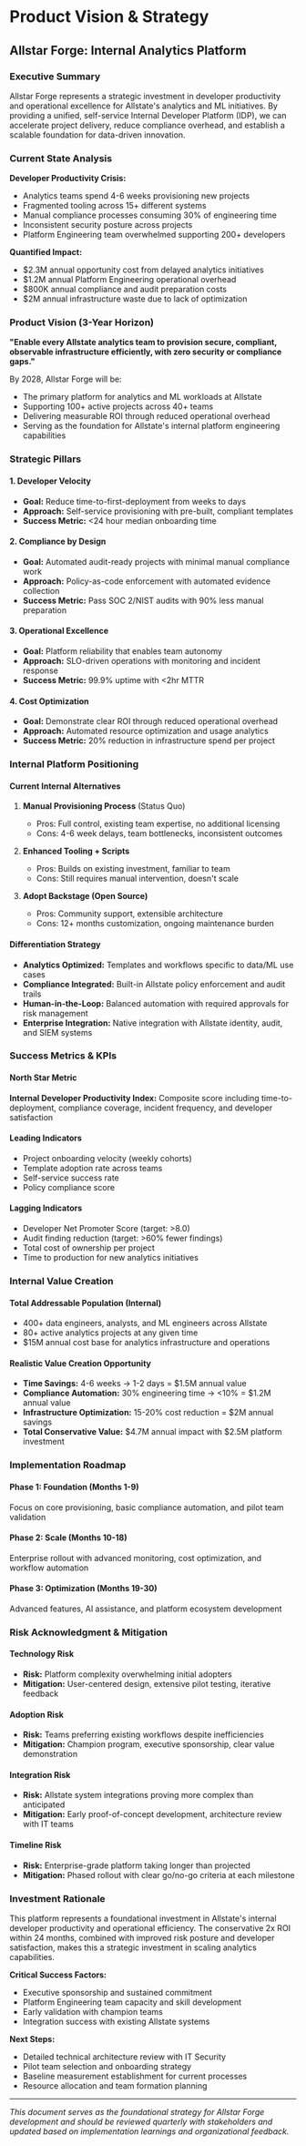 # Product Vision & Strategy

## Allstar Forge: Internal Analytics Platform

### Executive Summary

Allstar Forge represents a strategic investment in developer productivity and operational excellence for Allstate's analytics and ML initiatives. By providing a unified, self-service Internal Developer Platform (IDP), we can accelerate project delivery, reduce compliance overhead, and establish a scalable foundation for data-driven innovation.

### Current State Analysis

**Developer Productivity Crisis:**

- Analytics teams spend 4-6 weeks provisioning new projects
- Fragmented tooling across 15+ different systems
- Manual compliance processes consuming 30% of engineering time
- Inconsistent security posture across projects
- Platform Engineering team overwhelmed supporting 200+ developers

**Quantified Impact:**

- $2.3M annual opportunity cost from delayed analytics initiatives
- $1.2M annual Platform Engineering operational overhead
- $800K annual compliance and audit preparation costs
- $2M annual infrastructure waste due to lack of optimization

### Product Vision (3-Year Horizon)

**"Enable every Allstate analytics team to provision secure, compliant, observable infrastructure efficiently, with zero security or compliance gaps."**

By 2028, Allstar Forge will be:

- The primary platform for analytics and ML workloads at Allstate
- Supporting 100+ active projects across 40+ teams
- Delivering measurable ROI through reduced operational overhead
- Serving as the foundation for Allstate's internal platform engineering capabilities

### Strategic Pillars

#### 1. Developer Velocity

- **Goal:** Reduce time-to-first-deployment from weeks to days
- **Approach:** Self-service provisioning with pre-built, compliant templates
- **Success Metric:** <24 hour median onboarding time

#### 2. Compliance by Design

- **Goal:** Automated audit-ready projects with minimal manual compliance work
- **Approach:** Policy-as-code enforcement with automated evidence collection
- **Success Metric:** Pass SOC 2/NIST audits with 90% less manual preparation

#### 3. Operational Excellence

- **Goal:** Platform reliability that enables team autonomy
- **Approach:** SLO-driven operations with monitoring and incident response
- **Success Metric:** 99.9% uptime with <2hr MTTR

#### 4. Cost Optimization

- **Goal:** Demonstrate clear ROI through reduced operational overhead
- **Approach:** Automated resource optimization and usage analytics
- **Success Metric:** 20% reduction in infrastructure spend per project

### Internal Platform Positioning

#### Current Internal Alternatives

1. **Manual Provisioning Process** (Status Quo)

   - Pros: Full control, existing team expertise, no additional licensing
   - Cons: 4-6 week delays, team bottlenecks, inconsistent outcomes

2. **Enhanced Tooling + Scripts**

   - Pros: Builds on existing investment, familiar to team
   - Cons: Still requires manual intervention, doesn't scale

3. **Adopt Backstage (Open Source)**
   - Pros: Community support, extensible architecture
   - Cons: 12+ months customization, ongoing maintenance burden

#### Differentiation Strategy

- **Analytics Optimized:** Templates and workflows specific to data/ML use cases
- **Compliance Integrated:** Built-in Allstate policy enforcement and audit trails
- **Human-in-the-Loop:** Balanced automation with required approvals for risk management
- **Enterprise Integration:** Native integration with Allstate identity, audit, and SIEM systems

### Success Metrics & KPIs

#### North Star Metric

**Internal Developer Productivity Index:** Composite score including time-to-deployment, compliance coverage, incident frequency, and developer satisfaction

#### Leading Indicators

- Project onboarding velocity (weekly cohorts)
- Template adoption rate across teams
- Self-service success rate
- Policy compliance score

#### Lagging Indicators

- Developer Net Promoter Score (target: >8.0)
- Audit finding reduction (target: >60% fewer findings)
- Total cost of ownership per project
- Time to production for new analytics initiatives

### Internal Value Creation

#### Total Addressable Population (Internal)

- 400+ data engineers, analysts, and ML engineers across Allstate
- 80+ active analytics projects at any given time
- $15M annual cost base for analytics infrastructure and operations

#### Realistic Value Creation Opportunity

- **Time Savings:** 4-6 weeks → 1-2 days = $1.5M annual value
- **Compliance Automation:** 30% engineering time → <10% = $1.2M annual value
- **Infrastructure Optimization:** 15-20% cost reduction = $2M annual savings
- **Total Conservative Value:** $4.7M annual impact with $2.5M platform investment

### Implementation Roadmap

#### Phase 1: Foundation (Months 1-9)

Focus on core provisioning, basic compliance automation, and pilot team validation

#### Phase 2: Scale (Months 10-18)

Enterprise rollout with advanced monitoring, cost optimization, and workflow automation

#### Phase 3: Optimization (Months 19-30)

Advanced features, AI assistance, and platform ecosystem development

### Risk Acknowledgment & Mitigation

#### Technology Risk

- **Risk:** Platform complexity overwhelming initial adopters
- **Mitigation:** User-centered design, extensive pilot testing, iterative feedback

#### Adoption Risk

- **Risk:** Teams preferring existing workflows despite inefficiencies
- **Mitigation:** Champion program, executive sponsorship, clear value demonstration

#### Integration Risk

- **Risk:** Allstate system integrations proving more complex than anticipated
- **Mitigation:** Early proof-of-concept development, architecture review with IT teams

#### Timeline Risk

- **Risk:** Enterprise-grade platform taking longer than projected
- **Mitigation:** Phased rollout with clear go/no-go criteria at each milestone

### Investment Rationale

This platform represents a foundational investment in Allstate's internal developer productivity and operational efficiency. The conservative 2x ROI within 24 months, combined with improved risk posture and developer satisfaction, makes this a strategic investment in scaling analytics capabilities.

**Critical Success Factors:**

- Executive sponsorship and sustained commitment
- Platform Engineering team capacity and skill development
- Early validation with champion teams
- Integration success with existing Allstate systems

**Next Steps:**

- Detailed technical architecture review with IT Security
- Pilot team selection and onboarding strategy
- Baseline measurement establishment for current processes
- Resource allocation and team formation planning

---

_This document serves as the foundational strategy for Allstar Forge development and should be reviewed quarterly with stakeholders and updated based on implementation learnings and organizational feedback._
